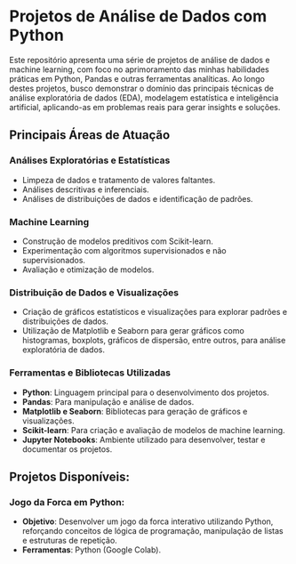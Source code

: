 # Projetos de Análise de Dados com Python

Este repositório apresenta uma série de projetos de análise de dados e machine learning, com foco no aprimoramento das minhas habilidades práticas em Python, Pandas e outras ferramentas analíticas. Ao longo destes projetos, busco demonstrar o domínio das principais técnicas de análise exploratória de dados (EDA), modelagem estatística e inteligência artificial, aplicando-as em problemas reais para gerar insights e soluções.

## Principais Áreas de Atuação

### Análises Exploratórias e Estatísticas
- Limpeza de dados e tratamento de valores faltantes.  
- Análises descritivas e inferenciais.  
- Análises de distribuições de dados e identificação de padrões.  

### Machine Learning
- Construção de modelos preditivos com Scikit-learn.  
- Experimentação com algoritmos supervisionados e não supervisionados.  
- Avaliação e otimização de modelos.  

### Distribuição de Dados e Visualizações
- Criação de gráficos estatísticos e visualizações para explorar padrões e distribuições de dados.  
- Utilização de Matplotlib e Seaborn para gerar gráficos como histogramas, boxplots, gráficos de dispersão, entre outros, para análise exploratória de dados.  

### Ferramentas e Bibliotecas Utilizadas
- **Python**: Linguagem principal para o desenvolvimento dos projetos.  
- **Pandas**: Para manipulação e análise de dados.  
- **Matplotlib e Seaborn**: Bibliotecas para geração de gráficos e visualizações.  
- **Scikit-learn**: Para criação e avaliação de modelos de machine learning.  
- **Jupyter Notebooks**: Ambiente utilizado para desenvolver, testar e documentar os projetos.

## Projetos Disponíveis:

### Jogo da Forca em Python:

- **Objetivo**: Desenvolver um jogo da forca interativo utilizando Python, reforçando conceitos de lógica de programação, manipulação de listas e estruturas de repetição.
- **Ferramentas**: Python (Google Colab).
